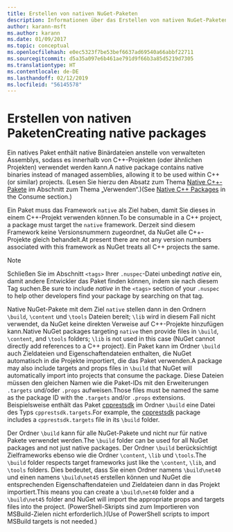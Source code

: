 ```yaml
---
title: Erstellen von nativen NuGet-Paketen
description: Informationen über das Erstellen von nativen NuGet-Paketen, die C++-Code statt verwaltetem Code enthalten und in C++-Projekten verwendet werden können.
author: karann-msft
ms.author: karann
ms.date: 01/09/2017
ms.topic: conceptual
ms.openlocfilehash: e0ec5323f7be53bef6637ad69540a66abbf22711
ms.sourcegitcommit: d5a35a097e6b461ae791d9f66b3a85d5219d7305
ms.translationtype: HT
ms.contentlocale: de-DE
ms.lasthandoff: 02/12/2019
ms.locfileid: "56145578"
---
```

# <a name="creating-native-packages"></a><span data-ttu-id="e61d9-103">Erstellen von nativen Paketen</span><span class="sxs-lookup"><span data-stu-id="e61d9-103">Creating native packages</span></span>

<span data-ttu-id="e61d9-104">Ein natives Paket enthält native Binärdateien anstelle von verwalteten Assemblys, sodass es innerhalb von C++-Projekten (oder ähnlichen Projekten) verwendet werden kann.</span><span class="sxs-lookup"><span data-stu-id="e61d9-104">A native package contains native binaries instead of managed assemblies, allowing it to be used within C++ (or similar) projects.</span></span> <span data-ttu-id="e61d9-105">(Lesen Sie hierzu den Absatz zum Thema [Native C++-Pakete](../consume-packages/finding-and-choosing-packages.md#native-c-packages) im Abschnitt zum Thema „Verwenden“.)</span><span class="sxs-lookup"><span data-stu-id="e61d9-105">(See [Native C++ Packages](../consume-packages/finding-and-choosing-packages.md#native-c-packages) in the Consume section.)</span></span>

<span data-ttu-id="e61d9-106">Ein Paket muss das Framework `native` als Ziel haben, damit Sie dieses in einem C++-Projekt verwenden können.</span><span class="sxs-lookup"><span data-stu-id="e61d9-106">To be consumable in a C++ project, a package must target the `native` framework.</span></span> <span data-ttu-id="e61d9-107">Derzeit sind diesem Framework keine Versionsnummern zugeordnet, da NuGet alle C++-Projekte gleich behandelt.</span><span class="sxs-lookup"><span data-stu-id="e61d9-107">At present there are not any version numbers associated with this framework as NuGet treats all C++ projects the same.</span></span>

> [!Note]
> <span data-ttu-id="e61d9-108">Schließen Sie im Abschnitt `<tags>` Ihrer `.nuspec`-Datei unbedingt *native* ein, damit andere Entwickler das Paket finden können, indem sie nach diesem Tag suchen.</span><span class="sxs-lookup"><span data-stu-id="e61d9-108">Be sure to include *native* in the `<tags>` section of your `.nuspec` to help other developers find your package by searching on that tag.</span></span>

<span data-ttu-id="e61d9-109">Native NuGet-Pakete mit dem Ziel `native` stellen dann in den Ordnern `\build`, `\content` und `\tools` Dateien bereit; `\lib` wird in diesem Fall nicht verwendet, da NuGet keine direkten Verweise auf C++-Projekte hinzufügen kann.</span><span class="sxs-lookup"><span data-stu-id="e61d9-109">Native NuGet packages targeting `native` then provide files in `\build`, `\content`, and `\tools` folders; `\lib` is not used in this case (NuGet cannot directly add references to a C++ project).</span></span> <span data-ttu-id="e61d9-110">Ein Paket kann im Ordner `\build` auch Zieldateien und Eigenschaftendateien enthalten, die NuGet automatisch in die Projekte importiert, die das Paket verwenden.</span><span class="sxs-lookup"><span data-stu-id="e61d9-110">A package may also include targets and props files in `\build` that NuGet will automatically import into projects that consume the package.</span></span> <span data-ttu-id="e61d9-111">Diese Dateien müssen den gleichen Namen wie die Paket-IDs mit den Erweiterungen `.targets` und/oder `.props` aufweisen.</span><span class="sxs-lookup"><span data-stu-id="e61d9-111">Those files must be named the same as the package ID with the `.targets` and/or `.props` extensions.</span></span> <span data-ttu-id="e61d9-112">Beispielsweise enthält das Paket [cpprestsdk](https://nuget.org/packages/cpprestsdk/) im Ordner `\build` eine Datei des Typs `cpprestsdk.targets`.</span><span class="sxs-lookup"><span data-stu-id="e61d9-112">For example, the [cpprestsdk](https://nuget.org/packages/cpprestsdk/) package includes a `cpprestsdk.targets` file in its `\build` folder.</span></span>

<span data-ttu-id="e61d9-113">Der Ordner `\build` kann für alle NuGet-Pakete und nicht nur für native Pakete verwendet werden.</span><span class="sxs-lookup"><span data-stu-id="e61d9-113">The `\build` folder can be used for all NuGet packages and not just native packages.</span></span> <span data-ttu-id="e61d9-114">Der Ordner `\build` berücksichtigt Zielframeworks ebenso wie die Ordner `\content`, `\lib` und `\tools`.</span><span class="sxs-lookup"><span data-stu-id="e61d9-114">The `\build` folder respects target frameworks just like the `\content`, `\lib`, and `\tools` folders.</span></span> <span data-ttu-id="e61d9-115">Dies bedeutet, dass Sie einen Ordner namens `\build\net40` und einen namens `\build\net45` erstellen können und NuGet die entsprechenden Eigenschaftendateien und Zieldateien dann in das Projekt importiert.</span><span class="sxs-lookup"><span data-stu-id="e61d9-115">This means you can create a `\build\net40` folder and a `\build\net45` folder and NuGet will import the appropriate props and targets files into the project.</span></span> <span data-ttu-id="e61d9-116">(PowerShell-Skripts sind zum Importieren von MSBuild-Zielen nicht erforderlich.)</span><span class="sxs-lookup"><span data-stu-id="e61d9-116">(Use of PowerShell scripts to import MSBuild targets is not needed.)</span></span>
